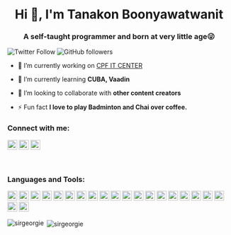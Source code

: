<h1 align="center">Hi 👋, I'm Tanakon Boonyawatwanit</h1>
<h3 align="center">A self-taught programmer and born at very little age😜</h3>

![Twitter Follow](https://img.shields.io/twitter/follow/georgecrakr?label=georgecrakr&logo=twitter&style=for-the-badge)
![GitHub followers](https://img.shields.io/github/followers/sirgeorgie?logo=GitHub&style=for-the-badge)

- 🔭 I’m currently working on [CPF IT CENTER](https://www.cpfworldwide.com/th/home)

- 🌱 I’m currently learning **CUBA, Vaadin**

- 👯 I’m looking to collaborate with **other content creators**

- ⚡ Fun fact **I love to play Badminton and Chai over coffee.**

### Connect with me:

<a href="https://www.facebook.com/sirgeorgiez/" target="blank"><img src="https://cdn.jsdelivr.net/npm/simple-icons@3.0.1/icons/facebook.svg" alt="sirgeorgiez" height="22" width="22" /></a>
<a href="https://linkedin.com/in/tanakon-boonyawatwanit" target="blank"><img src="https://cdn.jsdelivr.net/npm/simple-icons@3.0.1/icons/linkedin.svg" alt="tanakon-boonyawatwanit" height="22" width="22" /></a>
<a href="https://www.youtube.com/channel/UCJWYyMot6Wd5csJZG8Idf5w" target="blank"><img src="https://cdn.jsdelivr.net/npm/simple-icons@3.0.1/icons/youtube.svg" alt="Georgie Palen" height="22" width="22" /></a>


<br />

### Languages and Tools:

<p align="left"><img src="https://www.vectorlogo.zone/logos/java/java-icon.svg" alt="java" width="22" height="22"/> 
<img src="https://devicon.dev/devicon.git/icons/csharp/csharp-original.svg" alt="csharp" width="22" height="22"/> 
<img src="https://devicon.dev/devicon.git/icons/html5/html5-original.svg" alt="html5" width="22" height="22"/> 
<img src="https://devicon.dev/devicon.git/icons/css3/css3-original.svg" alt="ccs3" width="22" height="22"/> 
<img src="https://devicon.dev/devicon.git/icons/php/php-original.svg" alt="php" width="22" height="22"/> 
<img src="https://devicon.dev/devicon.git/icons/dot-net/dot-net-original-wordmark.svg" alt="dotnet" width="22" height="22"/> 
<img src="https://devicon.dev/devicon.git/icons/android/android-original-wordmark.svg" alt="android" width="22" height="22"/> 
<img src="https://www.vectorlogo.zone/logos/dartlang/dartlang-icon.svg" alt="dart" width="22" height="22"/> 
<img src="https://www.vectorlogo.zone/logos/figma/figma-icon.svg" alt="figma" width="22" height="22"/> 
<img src="https://www.vectorlogo.zone/logos/flutterio/flutterio-icon.svg" alt="flutter" width="22" height="22"/> 
<img src="https://www.vectorlogo.zone/logos/git-scm/git-scm-icon.svg" alt="git" width="22" height="22"/> 
<img src="https://devicon.dev/devicon.git/icons/jetbrains/jetbrains-original.svg" alt="jetbrains" width="22" height="22"/> 
<img src="https://devicon.dev/devicon.git/icons/intellij/intellij-original.svg" alt="intellij" width="22" height="22"/> 
<img src="https://devicon.dev/devicon.git/icons/visualstudio/visualstudio-plain.svg" alt="visualstudio" width="22" height="22"/> 
<img src="https://devicon.dev/devicon.git/icons/docker/docker-original-wordmark.svg" alt="docker" width="22" height="22"/> 
<img src="https://devicons.github.io/devicon/devicon.git/icons/linux/linux-original.svg" alt="linux" width="22" height="22"/> 
<img src="https://devicon.dev/devicon.git/icons/amazonwebservices/amazonwebservices-original-wordmark.svg" alt="amazon" width="22" height="22"/> 
<img src="https://devicons.github.io/devicon/devicon.git/icons/mysql/mysql-original-wordmark.svg" alt="mysql" width="22" height="22"/> 
<img src="https://devicons.github.io/devicon/devicon.git/icons/postgresql/postgresql-original-wordmark.svg" alt="postgresql" width="22" height="22"/> 
<img src="https://devicons.github.io/devicon/devicon.git/icons/oracle/oracle-original.svg" alt="oracle" width="22" height="22"/> 
<img src="https://devicons.github.io/devicon/devicon.git/icons/python/python-original.svg" alt="python" width="22" height="22"/></p>

<p><img align="left" src="https://github-readme-stats.vercel.app/api/top-langs/?username=sirgeorgie&layout=compact&hide=html" alt="sirgeorgie" /></p>

<p>&nbsp;<img align="center" src="https://github-readme-stats.vercel.app/api?username=sirgeorgie&show_icons=true" alt="sirgeorgie" /></p>


